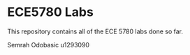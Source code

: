 # ECE5780 Labs
 This repository contains all of the ECE 5780 labs done so far.

 Semrah Odobasic
 u1293090

